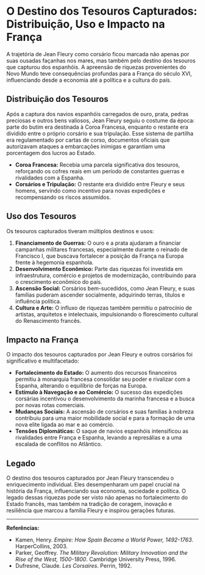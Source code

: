 # O Destino dos Tesouros Capturados: Distribuição, Uso e Impacto na França

A trajetória de Jean Fleury como corsário ficou marcada não apenas por suas ousadas façanhas nos mares, mas também pelo destino dos tesouros que capturou dos espanhóis. A apreensão de riquezas provenientes do Novo Mundo teve consequências profundas para a França do século XVI, influenciando desde a economia até a política e a cultura do país.

## Distribuição dos Tesouros

Após a captura dos navios espanhóis carregados de ouro, prata, pedras preciosas e outros bens valiosos, Jean Fleury seguiu o costume da época: parte do butim era destinada à Coroa Francesa, enquanto o restante era dividido entre o próprio corsário e sua tripulação. Esse sistema de partilha era regulamentado por cartas de corso, documentos oficiais que autorizavam ataques a embarcações inimigas e garantiam uma porcentagem dos lucros ao Estado.

- **Coroa Francesa:** Recebia uma parcela significativa dos tesouros, reforçando os cofres reais em um período de constantes guerras e rivalidades com a Espanha.
- **Corsários e Tripulação:** O restante era dividido entre Fleury e seus homens, servindo como incentivo para novas expedições e recompensando os riscos assumidos.

## Uso dos Tesouros

Os tesouros capturados tiveram múltiplos destinos e usos:

1. **Financiamento de Guerras:** O ouro e a prata ajudaram a financiar campanhas militares francesas, especialmente durante o reinado de Francisco I, que buscava fortalecer a posição da França na Europa frente à hegemonia espanhola.
2. **Desenvolvimento Econômico:** Parte das riquezas foi investida em infraestrutura, comércio e projetos de modernização, contribuindo para o crescimento econômico do país.
3. **Ascensão Social:** Corsários bem-sucedidos, como Jean Fleury, e suas famílias puderam ascender socialmente, adquirindo terras, títulos e influência política.
4. **Cultura e Arte:** O influxo de riquezas também permitiu o patrocínio de artistas, arquitetos e intelectuais, impulsionando o florescimento cultural do Renascimento francês.

## Impacto na França

O impacto dos tesouros capturados por Jean Fleury e outros corsários foi significativo e multifacetado:

- **Fortalecimento do Estado:** O aumento dos recursos financeiros permitiu à monarquia francesa consolidar seu poder e rivalizar com a Espanha, alterando o equilíbrio de forças na Europa.
- **Estímulo à Navegação e ao Comércio:** O sucesso das expedições corsárias incentivou o desenvolvimento da marinha francesa e a busca por novas rotas comerciais.
- **Mudanças Sociais:** A ascensão de corsários e suas famílias à nobreza contribuiu para uma maior mobilidade social e para a formação de uma nova elite ligada ao mar e ao comércio.
- **Tensões Diplomáticas:** O saque de navios espanhóis intensificou as rivalidades entre França e Espanha, levando a represálias e a uma escalada de conflitos no Atlântico.

## Legado

O destino dos tesouros capturados por Jean Fleury transcendeu o enriquecimento individual. Eles desempenharam um papel crucial na história da França, influenciando sua economia, sociedade e política. O legado dessas riquezas pode ser visto não apenas no fortalecimento do Estado francês, mas também na tradição de coragem, inovação e resiliência que marcou a família Fleury e inspirou gerações futuras.

---

**Referências:**
- Kamen, Henry. *Empire: How Spain Became a World Power, 1492-1763*. HarperCollins, 2003.
- Parker, Geoffrey. *The Military Revolution: Military Innovation and the Rise of the West, 1500-1800*. Cambridge University Press, 1996.
- Dufresne, Claude. *Les Corsaires*. Perrin, 1992.